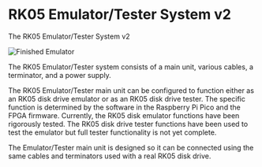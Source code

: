 # RK05 Emulator/Tester System v2
The RK05 Emulator/Tester System v2

![Finished Emulator](https://github.com/user-attachments/assets/a5d5110d-fa6c-41bd-b9b7-0f5a37e94339)

<p>The RK05 Emulator/Tester system consists of a main unit, various cables, a terminator, and a power supply.

<p>The RK05 Emulator/Tester main unit can be configured to function either as an RK05 disk drive emulator or as an RK05 disk drive tester. The specific function is determined by the software in the Raspberry Pi Pico and the FPGA firmware. Currently, the RK05 disk emulator functions have been rigorously tested. The RK05 disk drive tester functions have been used to test the emulator but full tester functionality is not yet complete.

<p>The Emulator/Tester main unit is designed so it can be connected using the same cables and terminators used with a real RK05 disk drive.
